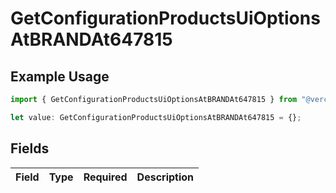 # GetConfigurationProductsUiOptionsAtBRANDAt647815

## Example Usage

```typescript
import { GetConfigurationProductsUiOptionsAtBRANDAt647815 } from "@vercel/sdk/models/getconfigurationproductsop.js";

let value: GetConfigurationProductsUiOptionsAtBRANDAt647815 = {};
```

## Fields

| Field       | Type        | Required    | Description |
| ----------- | ----------- | ----------- | ----------- |